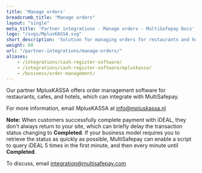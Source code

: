 ```yaml
---
title: 'Manage orders'
breadcrumb_title: "Manage orders"
layout: "single"
meta_title: 'Partner integrations - Manage orders - MultiSafepay Docs'
logo: "/svgs/MplusKASSA.svg"
short_description: 'Solution for managing orders for restaurants and hotels by MplusKASSA.'
weight: 60
url: "/partner-integrations/manage-orders/"
aliases:
    - /integrations/cash-register-software/
    - /integrations/cash-register-software/mpluskassa/
    - /business/order-management/
---
```


Our partner MplusKASSA offers order management software for restaurants, cafes, and hotels, which can integrate with MultiSafepay.

For more information, email MplusKASSA at <info@mpluskassa.nl>

**Note:** When customers successfully complete payment with iDEAL, they don't always return to your site, which can briefly delay the transaction status changing to **Completed**. If your business model requires you to retrieve the status as quickly as possible, MultiSafepay can enable a script to query iDEAL 5 times in the first minute, and then every minute until **Completed**.  

To discuss, email <integration@multisafepay.com>